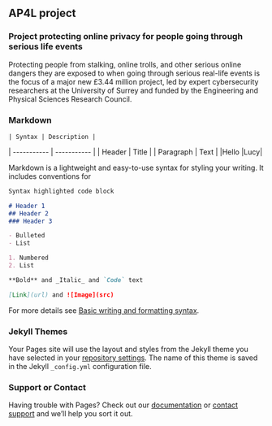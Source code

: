 ## AP4L project

### Project protecting online privacy for people going through serious life events

Protecting people from stalking, online trolls, and other serious online dangers they are exposed to when going through serious real-life events is the focus of a major new £3.44 million project, led by expert cybersecurity researchers at the University of Surrey and funded by the Engineering and Physical Sciences Research Council.

### Markdown
	| Syntax | Description |
| ----------- | ----------- |
| Header | Title |
| Paragraph | Text |
|Hello |Lucy|



Markdown is a lightweight and easy-to-use syntax for styling your writing. It includes conventions for

```markdown
Syntax highlighted code block

# Header 1
## Header 2
### Header 3

- Bulleted
- List

1. Numbered
2. List

**Bold** and _Italic_ and `Code` text

[Link](url) and ![Image](src)
```

For more details see [Basic writing and formatting syntax](https://docs.github.com/en/github/writing-on-github/getting-started-with-writing-and-formatting-on-github/basic-writing-and-formatting-syntax).

### Jekyll Themes

Your Pages site will use the layout and styles from the Jekyll theme you have selected in your [repository settings](https://github.com/AP4L/ap4l.github.io/settings/pages). The name of this theme is saved in the Jekyll `_config.yml` configuration file.

### Support or Contact

Having trouble with Pages? Check out our [documentation](https://docs.github.com/categories/github-pages-basics/) or [contact support](https://support.github.com/contact) and we’ll help you sort it out.

